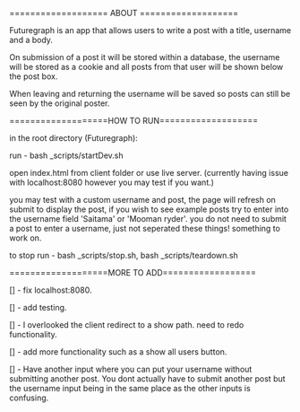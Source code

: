 ===================  ABOUT   ===================

Futuregraph is an app that allows users to write a post with a title, username and a body.

On submission of a post it will be stored within a database, the username will be stored as a cookie and all posts from that user will be shown below the post box.

When leaving and returning the username will be saved so posts can still be seen by the original poster.

===================HOW TO RUN===================

in the root directory (Futuregraph):

run - bash _scripts/startDev.sh  

open index.html from client folder or use live server. (currently having issue with localhost:8080 however you may test if you want.)

you may test with a custom username and post, the page will refresh on submit to display the post, if you wish to see example posts try to enter into the username field 'Saitama' or 'Mooman ryder'. you do not need to submit a post to enter a username, just not seperated these things! something to work on.

to stop run - bash _scripts/stop.sh, bash _scripts/teardown.sh 

===================MORE TO ADD==================

[] - fix localhost:8080.

[] - add testing.

[] - I overlooked the client redirect to a show path. need to redo functionality.

[] - add more functionality such as a show all users button.

[] - Have another input where you can put your username without submitting another post. You dont actually have to submit another post but the username input being in the same place as the other inputs is confusing.